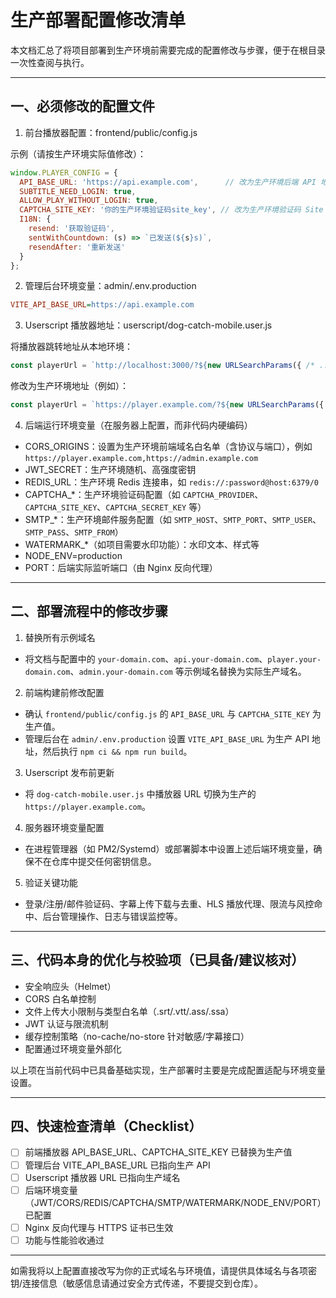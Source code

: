# 生产部署配置修改清单

本文档汇总了将项目部署到生产环境前需要完成的配置修改与步骤，便于在根目录一次性查阅与执行。

---

## 一、必须修改的配置文件

1) 前台播放器配置：frontend/public/config.js

示例（请按生产环境实际值修改）：

```js
window.PLAYER_CONFIG = {
  API_BASE_URL: 'https://api.example.com',      // 改为生产环境后端 API 地址
  SUBTITLE_NEED_LOGIN: true,
  ALLOW_PLAY_WITHOUT_LOGIN: true,
  CAPTCHA_SITE_KEY: '你的生产环境验证码site_key', // 改为生产环境验证码 Site Key
  I18N: {
    resend: '获取验证码',
    sentWithCountdown: (s) => `已发送(${s}s)`,
    resendAfter: '重新发送'
  }
};
```

2) 管理后台环境变量：admin/.env.production

```ini
VITE_API_BASE_URL=https://api.example.com
```

3) Userscript 播放器地址：userscript/dog-catch-mobile.user.js

将播放器跳转地址从本地环境：

```js
const playerUrl = `http://localhost:3000/?${new URLSearchParams({ /* ... */ }).toString()}`;
```

修改为生产环境地址（例如）：

```js
const playerUrl = `https://player.example.com/?${new URLSearchParams({ /* ... */ }).toString()}`;
```

4) 后端运行环境变量（在服务器上配置，而非代码内硬编码）

- CORS_ORIGINS：设置为生产环境前端域名白名单（含协议与端口），例如 `https://player.example.com,https://admin.example.com`
- JWT_SECRET：生产环境随机、高强度密钥
- REDIS_URL：生产环境 Redis 连接串，如 `redis://:password@host:6379/0`
- CAPTCHA_*：生产环境验证码配置（如 `CAPTCHA_PROVIDER`、`CAPTCHA_SITE_KEY`、`CAPTCHA_SECRET_KEY` 等）
- SMTP_*：生产环境邮件服务配置（如 `SMTP_HOST`、`SMTP_PORT`、`SMTP_USER`、`SMTP_PASS`、`SMTP_FROM`）
- WATERMARK_*（如项目需要水印功能）：水印文本、样式等
- NODE_ENV=production
- PORT：后端实际监听端口（由 Nginx 反向代理）

---

## 二、部署流程中的修改步骤

1) 替换所有示例域名
- 将文档与配置中的 `your-domain.com`、`api.your-domain.com`、`player.your-domain.com`、`admin.your-domain.com` 等示例域名替换为实际生产域名。

2) 前端构建前修改配置
- 确认 `frontend/public/config.js` 的 `API_BASE_URL` 与 `CAPTCHA_SITE_KEY` 为生产值。
- 管理后台在 `admin/.env.production` 设置 `VITE_API_BASE_URL` 为生产 API 地址，然后执行 `npm ci && npm run build`。

3) Userscript 发布前更新
- 将 `dog-catch-mobile.user.js` 中播放器 URL 切换为生产的 `https://player.example.com`。

4) 服务器环境变量配置
- 在进程管理器（如 PM2/Systemd）或部署脚本中设置上述后端环境变量，确保不在仓库中提交任何密钥信息。

5) 验证关键功能
- 登录/注册/邮件验证码、字幕上传下载与去重、HLS 播放代理、限流与风控命中、后台管理操作、日志与错误监控等。

---

## 三、代码本身的优化与校验项（已具备/建议核对）

- 安全响应头（Helmet）
- CORS 白名单控制
- 文件上传大小限制与类型白名单（.srt/.vtt/.ass/.ssa）
- JWT 认证与限流机制
- 缓存控制策略（no-cache/no-store 针对敏感/字幕接口）
- 配置通过环境变量外部化

以上项在当前代码中已具备基础实现，生产部署时主要是完成配置适配与环境变量设置。

---

## 四、快速检查清单（Checklist）

- [ ] 前端播放器 API_BASE_URL、CAPTCHA_SITE_KEY 已替换为生产值
- [ ] 管理后台 VITE_API_BASE_URL 已指向生产 API
- [ ] Userscript 播放器 URL 已指向生产域名
- [ ] 后端环境变量（JWT/CORS/REDIS/CAPTCHA/SMTP/WATERMARK/NODE_ENV/PORT）已配置
- [ ] Nginx 反向代理与 HTTPS 证书已生效
- [ ] 功能与性能验收通过

---

如需我将以上配置直接改写为你的正式域名与环境值，请提供具体域名与各项密钥/连接信息（敏感信息请通过安全方式传递，不要提交到仓库）。
